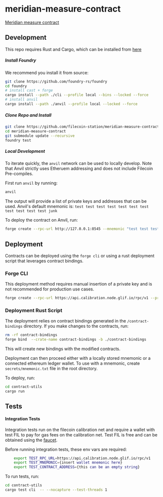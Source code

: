 # meridian-measure-contract
[Meridian measure contract](https://pl-strflt.notion.site/Meridian-Design-Doc-03-Evaluation-dissected-52803c22ee564e2ab8a86756fffa2693?pvs=4)

## Development

This repo requires Rust and Cargo, which can be installed from [here](https://doc.rust-lang.org/book/ch01-01-installation.html)

##### Install Foundry
We recommend you install it from source:

```bash
git clone https://github.com/foundry-rs/foundry
cd foundry
# install cast + forge
cargo install --path ./cli --profile local --bins --locked --force
# install anvil
cargo install --path ./anvil --profile local --locked --force
```

##### Clone Repo and Install

```bash
git clone https://github.com/filecoin-station/meridian-measure-contract.git
cd meridian-measure-contract
git submodule update --recursive
foundry test
```

##### Local Development

To iterate quickly, the  `anvil` network can be used to locally develop. Note that Anvil strictly uses Etheruem addressing and does not include Filecoin Pre-compiles.

First run `anvil` by running:
```bash
anvil
```
The output will provide a list of private keys and addresses that can be used. Anvil's default mnemonic is:
`test test test test test test test test test test test junk`

To deploy the contract on Anvil, run:

```bash
forge create --rpc-url http://127.0.0.1:8545 --mnemonic "test test test test test test test test test test test junk" src/Measure.sol:Measure
```

## Deployment

Contracts can be deployed using the `forge cli` or using a rust deployment script that leverages contract bindings.
### Forge CLI
This deployment method requires manual insertion of a private key and is not recommended for production use cases.

```bash
forge create --rpc-url https://api.calibration.node.glif.io/rpc/v1 --private-key <your_private_key> src/Measure.sol:Measure
```


### Deployment Rust Script

The deployment relies on contract bindings generated in the `/contract-bindings` directory. If you make changes to the contracts, run:

```bash
rm -rf contract-bindings
forge bind  --crate-name contract-bindings -b ./contract-bindings
```
This will create new bindings with the modified contracts.

Deployment can then proceed either with a locally stored mnemonic or a connected ethereum ledger wallet. To use with a mnemonic, create `secrets/mnemonic.txt` file in the root directory.

To deploy, run:
```bash
cd contract-utils
cargo run
```


## Tests

#### Integration Tests

Integration tests run on the filecoin calibration net and require a wallet with test FIL to pay for gas fees on the calibration net. Test FIL is free and can be obtained using the [faucet](https://faucet.calibration.fildev.network/).

Before running integration tests, these env vars are required:

```bash
    export TEST_RPC_URL=https://api.calibration.node.glif.io/rpc/v1
    export TEST_MNEMONIC={insert wallet mnemonic here}
    export TEST_CONTRACT_ADDRESS={this can be an empty string}
```

To run tests, run:

```bash
cd contract-utils
cargo test cli  -- --nocapture --test-threads 1
```
